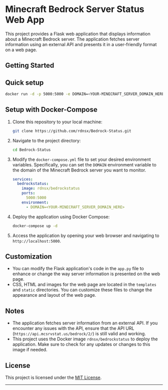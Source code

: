 # Minecraft Bedrock Server Status Web App

This project provides a Flask web application that displays information about a Minecraft Bedrock server. The application fetches server information using an external API and presents it in a user-friendly format on a web page.

## Getting Started

## Quick setup

   ```bash
   docker run -d -p 5000:5000 -e DOMAIN=<YOUR-MINECRAFT_SERVER_DOMAIN_HERE> rdnsx/bedrockstatus
   ```

## Setup with Docker-Compose

1. Clone this repository to your local machine:

   ```bash
   git clone https://github.com/rdnsx/Bedrock-Status.git
   ```

2. Navigate to the project directory:

   ```bash
   cd Bedrock-Status
   ```

3. Modify the `docker-compose.yml` file to set your desired environment variables. Specifically, you can set the `DOMAIN` environment variable to the domain of the Minecraft Bedrock server you want to monitor.

   ```yaml
   services:
     bedrockstatus:
       image: rdnsx/bedrockstatus
       ports:
         5000:5000
       environment:
         - DOMAIN=<YOUR-MINECRAFT_SERVER_DOMAIN_HERE>
   ```

4. Deploy the application using Docker Compose:

   ```bash
   docker-compose up -d
   ```

5. Access the application by opening your web browser and navigating to `http://localhost:5000`.

## Customization

- You can modify the Flask application's code in the `app.py` file to enhance or change the way server information is presented on the web page.
- CSS, HTML and images for the web page are located in the `templates` and `static` directories. You can customize these files to change the appearance and layout of the web page.

## Notes

- The application fetches server information from an external API. If you encounter any issues with the API, ensure that the API URL (`https://api.mcsrvstat.us/bedrock/2/`) is still valid and working.
- This project uses the Docker image `rdnsx/bedrockstatus` to deploy the application. Make sure to check for any updates or changes to this image if needed.

## License

This project is licensed under the [MIT License](LICENSE).

---

